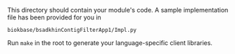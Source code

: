 This directory should contain your module's code.
A sample implementation file has been provided for you in

```biokbase/bsadkhinContigFilterApp1/Impl.py```

Run `make` in the root to generate your language-specific client libraries.
